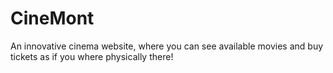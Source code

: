 # CineMont
An innovative cinema website, where you can see available movies and buy tickets as if you where physically there!

